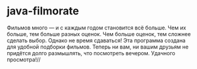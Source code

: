 # java-filmorate
Фильмов много — и с каждым годом становится всё больше. Чем их больше, тем больше разных оценок. Чем больше оценок, тем 
сложнее сделать выбор. Однако не время сдаваться! Эта программа создана для удобной подборки фильмов. Теперь ни вам, ни вашим друзьям 
не придётся долго размышлять, что посмотреть вечером. Удачного просмотра!//